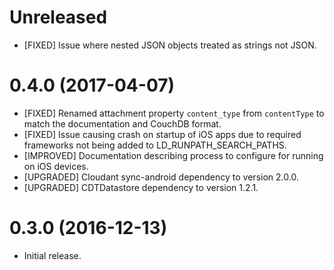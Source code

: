 # Unreleased
- [FIXED] Issue where nested JSON objects treated as strings not JSON.

# 0.4.0 (2017-04-07)

- [FIXED] Renamed attachment property `content_type` from `contentType` to match
  the documentation and CouchDB format.
- [FIXED] Issue causing crash on startup of iOS apps due to required frameworks not being added to LD_RUNPATH_SEARCH_PATHS.
- [IMPROVED] Documentation describing process to configure for running on iOS devices.
- [UPGRADED] Cloudant sync-android dependency to version 2.0.0.
- [UPGRADED] CDTDatastore dependency to version 1.2.1.

# 0.3.0 (2016-12-13)

- Initial release.
